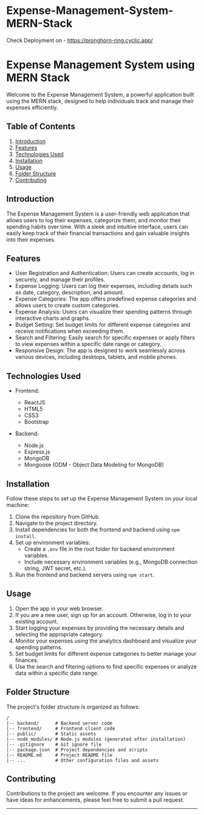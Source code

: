 # Expense-Management-System-MERN-Stack

Check Deployment on - https://pronghorn-ring.cyclic.app/


# Expense Management System using MERN Stack

Welcome to the Expense Management System, a powerful application built using the MERN stack, designed to help individuals track and manage their expenses efficiently.

## Table of Contents

1. [Introduction](#introduction)
2. [Features](#features)
3. [Technologies Used](#technologies-used)
4. [Installation](#installation)
5. [Usage](#usage)
6. [Folder Structure](#folder-structure)
7. [Contributing](#contributing)


## Introduction

The Expense Management System is a user-friendly web application that allows users to log their expenses, categorize them, and monitor their spending habits over time. With a sleek and intuitive interface, users can easily keep track of their financial transactions and gain valuable insights into their expenses.

## Features

- User Registration and Authentication: Users can create accounts, log in securely, and manage their profiles.
- Expense Logging: Users can log their expenses, including details such as date, category, description, and amount.
- Expense Categories: The app offers predefined expense categories and allows users to create custom categories.
- Expense Analysis: Users can visualize their spending patterns through interactive charts and graphs.
- Budget Setting: Set budget limits for different expense categories and receive notifications when exceeding them.
- Search and Filtering: Easily search for specific expenses or apply filters to view expenses within a specific date range or category.
- Responsive Design: The app is designed to work seamlessly across various devices, including desktops, tablets, and mobile phones.

## Technologies Used

- Frontend:
  - ReactJS
  - HTML5
  - CSS3
  - Bootstrap

- Backend:
  - Node.js
  - Express.js
  - MongoDB
  - Mongoose (ODM - Object Data Modeling for MongoDB)

## Installation

Follow these steps to set up the Expense Management System on your local machine:

1. Clone the repository from GitHub.
2. Navigate to the project directory.
3. Install dependencies for both the frontend and backend using `npm install`.
4. Set up environment variables:
   - Create a `.env` file in the root folder for backend environment variables.
   - Include necessary environment variables (e.g., MongoDB connection string, JWT secret, etc.).
5. Run the frontend and backend servers using `npm start`.

## Usage

1. Open the app in your web browser.
2. If you are a new user, sign up for an account. Otherwise, log in to your existing account.
3. Start logging your expenses by providing the necessary details and selecting the appropriate category.
4. Monitor your expenses using the analytics dashboard and visualize your spending patterns.
5. Set budget limits for different expense categories to better manage your finances.
6. Use the search and filtering options to find specific expenses or analyze data within a specific date range.

## Folder Structure

The project's folder structure is organized as follows:

```
/
|-- backend/      # Backend server code
|-- frontend/     # Frontend client code
|-- public/       # Static assets
|-- node_modules/ # Node.js modules (generated after installation)
|-- .gitignore    # Git ignore file
|-- package.json  # Project dependencies and scripts
|-- README.md     # Project README file
|-- ...           # Other configuration files and assets
```

## Contributing

Contributions to the project are welcome. If you encounter any issues or have ideas for enhancements, please feel free to submit a pull request.



---
